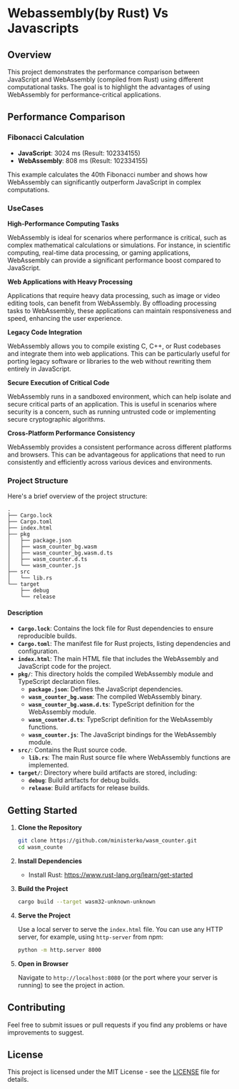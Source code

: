 

# Webassembly(by Rust) Vs Javascripts

## Overview

This project demonstrates the performance comparison between JavaScript and WebAssembly (compiled from Rust) using different computational tasks. The goal is to highlight the advantages of using WebAssembly for performance-critical applications.

## Performance Comparison

### Fibonacci Calculation

- **JavaScript**: 3024 ms (Result: 102334155)
- **WebAssembly**: 808 ms (Result: 102334155)

This example calculates the 40th Fibonacci number and shows how WebAssembly can significantly outperform JavaScript in complex computations.

### UseCases

**High-Performance Computing Tasks**

WebAssembly is ideal for scenarios where performance is critical, such as complex mathematical calculations or simulations. For instance, in scientific computing, real-time data processing, or gaming applications, WebAssembly can provide a significant performance boost compared to JavaScript.

**Web Applications with Heavy Processing**

Applications that require heavy data processing, such as image or video editing tools, can benefit from WebAssembly. By offloading processing tasks to WebAssembly, these applications can maintain responsiveness and speed, enhancing the user experience.

**Legacy Code Integration**

WebAssembly allows you to compile existing C, C++, or Rust codebases and integrate them into web applications. This can be particularly useful for porting legacy software or libraries to the web without rewriting them entirely in JavaScript.

**Secure Execution of Critical Code**

WebAssembly runs in a sandboxed environment, which can help isolate and secure critical parts of an application. This is useful in scenarios where security is a concern, such as running untrusted code or implementing secure cryptographic algorithms.

**Cross-Platform Performance Consistency**

WebAssembly provides a consistent performance across different platforms and browsers. This can be advantageous for applications that need to run consistently and efficiently across various devices and environments.

### Project Structure

Here's a brief overview of the project structure:

```
.
├── Cargo.lock
├── Cargo.toml
├── index.html
├── pkg
│   ├── package.json
│   ├── wasm_counter_bg.wasm
│   ├── wasm_counter_bg.wasm.d.ts
│   ├── wasm_counter.d.ts
│   └── wasm_counter.js
├── src
│   └── lib.rs
└── target
    ├── debug
    └── release
```

#### Description

- **`Cargo.lock`**: Contains the lock file for Rust dependencies to ensure reproducible builds.
- **`Cargo.toml`**: The manifest file for Rust projects, listing dependencies and configuration.
- **`index.html`**: The main HTML file that includes the WebAssembly and JavaScript code for the project.
- **`pkg/`**: This directory holds the compiled WebAssembly module and TypeScript declaration files.
  - **`package.json`**: Defines the JavaScript dependencies.
  - **`wasm_counter_bg.wasm`**: The compiled WebAssembly binary.
  - **`wasm_counter_bg.wasm.d.ts`**: TypeScript definition for the WebAssembly module.
  - **`wasm_counter.d.ts`**: TypeScript definition for the WebAssembly functions.
  - **`wasm_counter.js`**: The JavaScript bindings for the WebAssembly module.
- **`src/`**: Contains the Rust source code.
  - **`lib.rs`**: The main Rust source file where WebAssembly functions are implemented.
- **`target/`**: Directory where build artifacts are stored, including:
  - **`debug`**: Build artifacts for debug builds.
  - **`release`**: Build artifacts for release builds.

## Getting Started

1. **Clone the Repository**

   ```bash
   git clone https://github.com/ministerko/wasm_counter.git
   cd wasm_counte
   ```

2. **Install Dependencies**

   - Install Rust: https://www.rust-lang.org/learn/get-started
  

3. **Build the Project**

   ```bash
   cargo build --target wasm32-unknown-unknown
   ```

4. **Serve the Project**

   Use a local server to serve the `index.html` file. You can use any HTTP server, for example, using `http-server` from npm:

   ```bash
   python -m http.server 8000
   ```

5. **Open in Browser**

   Navigate to `http://localhost:8080` (or the port where your server is running) to see the project in action.

## Contributing

Feel free to submit issues or pull requests if you find any problems or have improvements to suggest.

## License

This project is licensed under the MIT License - see the [LICENSE](LICENSE) file for details.

